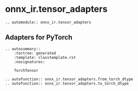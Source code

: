 # onnx_ir.tensor_adapters

```{eval-rst}
.. automodule:: onnx_ir.tensor_adapters
```

## Adapters for PyTorch

```{eval-rst}
.. autosummary::
    :toctree: generated
    :template: classtemplate.rst
    :nosignatures:

    TorchTensor
```

```{eval-rst}
.. autofunction:: onnx_ir.tensor_adapters.from_torch_dtype
.. autofunction:: onnx_ir.tensor_adapters.to_torch_dtype
```
